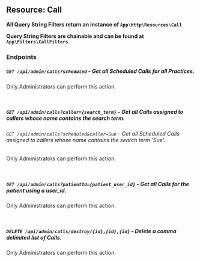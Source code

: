 ## Resource: Call

**All Query String Filters return an instance of `App\Http\Resources\Call`**

**Query String Filters are chainable and can be found at `App\Filters\CallFilters`**

### Endpoints

##### `GET /api/admin/calls?scheduled` - Get all Scheduled Calls for all Practices.
Only Administrators can perform this action.

<br>

##### `GET /api/admin/calls?caller={search_term}` - Get all Calls assigned to callers whose name contains the search term.
###### `GET /api/admin/calls?scheduled&caller=Sue` - Get all Scheduled Calls assigned to callers whose name contains the search term 'Sue'.
Only Administrators can perform this action.

<br>

##### `GET /api/admin/calls?patientId={patient_user_id}` - Get all Calls for the patient using a user_id.
Only Administrators can perform this action.

<br>

##### `DELETE /api/admin/calls/destroy/{id},{id},{id}` - Delete a comma delimited list of Calls.
Only Administrators can perform this action.

